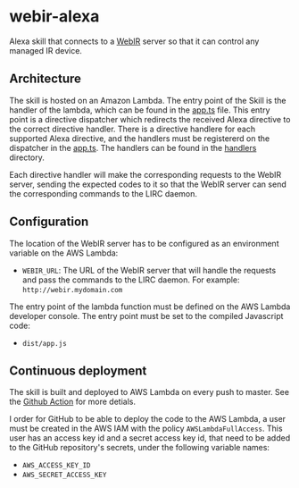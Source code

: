 # webir-alexa
Alexa skill that connects to a [WebIR](https://github.com/jbujalance/webir) server so that it can control any managed IR device.

## Architecture
The skill is hosted on an Amazon Lambda.
The entry point of the Skill is the handler of the lambda, which can be found in the [app.ts](./src/app.ts) file. This entry point is a directive dispatcher which redirects the received Alexa directive to the correct directive handler. There is a directive handlere for each supported Alexa directive, and the handlers must be registererd on the dispatcher in the [app.ts](./src/app.ts). The handlers can be found in the [handlers](./src/handlers) directory.

Each directive handler will make the corresponding requests to the WebIR server, sending the expected codes to it so that the WebIR server can send the corresponding commands to the LIRC daemon. 

## Configuration
The location of the WebIR server has to be configured as an environment variable on the AWS Lambda:
* `WEBIR_URL`: The URL of the WebIR server that will handle the requests and pass the commands to the LIRC daemon. For example: `http://webir.mydomain.com`

The entry point of the lambda function must be defined on the AWS Lambda developer console. The entry point must be set to the compiled Javascript code:
* `dist/app.js`

## Continuous deployment
The skill is built and deployed to AWS Lambda on every push to master. See the [Github Action](./.github/workflows/main.yml) for more detials.

I order for GitHub to be able to deploy the code to the AWS Lambda, a user must be created in the AWS IAM with the policy `AWSLambdaFullAccess`. This user has an access key id and a secret access key id, that need to be added to the GitHub repository's secrets, under the following variable names:
* `AWS_ACCESS_KEY_ID`
* `AWS_SECRET_ACCESS_KEY`